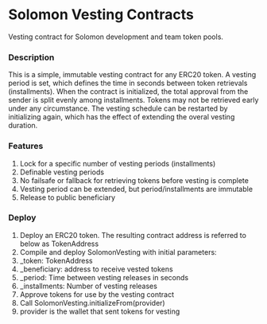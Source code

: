 # Solomon Vesting Contracts

Vesting contract for Solomon development and team token pools.

### Description

This is a simple, immutable vesting contract for any ERC20 token. A vesting period is set, which defines the time in seconds between token
retrievals (installments). When the contract is initialized, the total approval from the sender is split evenly among installments. Tokens
may not be retrieved early under any circumstance. The vesting schedule can be restarted by initializing again, which has the effect of
extending the overal vesting duration.

### Features
1. Lock for a specific number of vesting periods (installments)
2. Definable vesting periods
3. No failsafe or fallback for retrieving tokens before vesting is complete
4. Vesting period can be extended, but period/installments are immutable
5. Release to public beneficiary

### Deploy

1. Deploy an ERC20 token. The resulting contract address is referred to below as TokenAddress
2. Compile and deploy SolomonVesting with initial parameters:
  1. _token: TokenAddress
  2. _beneficiary: address to receive vested tokens
  3. _period: Time between vesting releases in seconds
  4. _installments: Number of vesting releases
3. Approve tokens for use by the vesting contract
4. Call SolomonVesting.initializeFrom(provider)
  1. provider is the wallet that sent tokens for vesting
